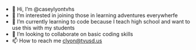 - 👋 Hi, I’m @caseylyontvhs
- 👀 I’m interested in joining those in learning adventures everywherfe
- 🌱 I’m currently learning to code because I teach high school and want to use this with my students
- 💞️ I’m looking to collaborate on basic coding skills
- 📫 How to reach me clyon@tvusd.us

<!---
caseylyontvhs/caseylyontvhs is a ✨ special ✨ repository because its `README.md` (this file) appears on your GitHub profile.
You can click the Preview link to take a look at your changes.
--->
